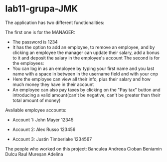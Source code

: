# lab11-grupa-JMK

The application has two different functionalities:

 The first one is for the MANAGER:
- The password is 1234
- It has the option to add an employee, to remove an employee, and by clicking an employee the manager can update their salary, add a bonus to it and deposit the salary in the employee's account
 The second is for the employees:
- You can log in as an employee by typing your first name and you last name with a space in between in the username field and with your cnp
- Here the employee can view all their info, plus their salary and how much money they have in their account
- An employee can also pay taxes by clicking on the "Pay tax" button and introducing a valid amount(can't be negative, can't be greater than their total amount of money)


Avaliable employee accounts:
* Account 1:
  John Mayer
  12345

* Account 2:
  Alex Russo
  123456

* Account 3:
  Justin Timberlake
  1234567


The people who worked on this project:
Banculea Andreea
Cioban Beniamin
Dulcu Raul
Mureșan Adelina